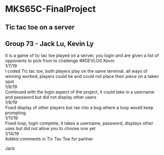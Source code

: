 # MKS65C-FinalProject
## Tic tac toe on a server
## Group 73 - Jack Lu, Kevin Ly
It is a game of tic tac toe played on a server, you login and are given a list of opponents to pick from to challenge
##DEVLOG
Kevin <br />
1/7/19 <br />
I coded Tic tac toe, both players play on the same terminal, all ways of winning worked, players could tie and could not place their piece on a taken spot <br />
1/8/19 <br />
Continued with the login aspect of the project, it could take in a username and password but did not display other users <br />
1/9/19 <br />
Fixed display of other players but ran into a bug where a loop would keep prompting <br />
1/11/19 <br />
Fixed loop, login complete, it takes a username, password, displays other uses but did not allow you to choose one yet <br />
1/14/19 <br />
Added comments in Tic Tac Toe for partner <br />

Jack <br />
